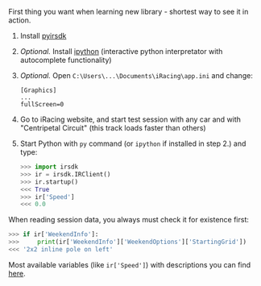 First thing you want when learning new library - shortest way to see it in action.

1. Install [pyirsdk](https://github.com/kutu/pyirsdk#install)
2. *Optional.* Install [ipython](http://www.lfd.uci.edu/~gohlke/pythonlibs/#ipython) (interactive python interpretator with autocomplete functionality)

3. *Optional.* Open `C:\Users\...\Documents\iRacing\app.ini` and change:
	```
	[Graphics]
	...
	fullScreen=0
	```

4. Go to iRacing website, and start test session with any car and with "Centripetal Circuit" (this track loads faster than others)

5. Start Python with `py` command (or `ipython` if installed in step 2.) and type:
   ```python
   >>> import irsdk
   >>> ir = irsdk.IRClient()
   >>> ir.startup()
   <<< True
   >>> ir['Speed']
   <<< 0.0
   ```

When reading session data, you always must check it for existence first:

```python
>>> if ir['WeekendInfo']:
>>>     print(ir['WeekendInfo']['WeekendOptions']['StartingGrid'])
<<< '2x2 inline pole on left'
```

Most available variables (like `ir['Speed']`) with descriptions you can find [here](https://github.com/kutu/pyirsdk/blob/master/vars.txt).
